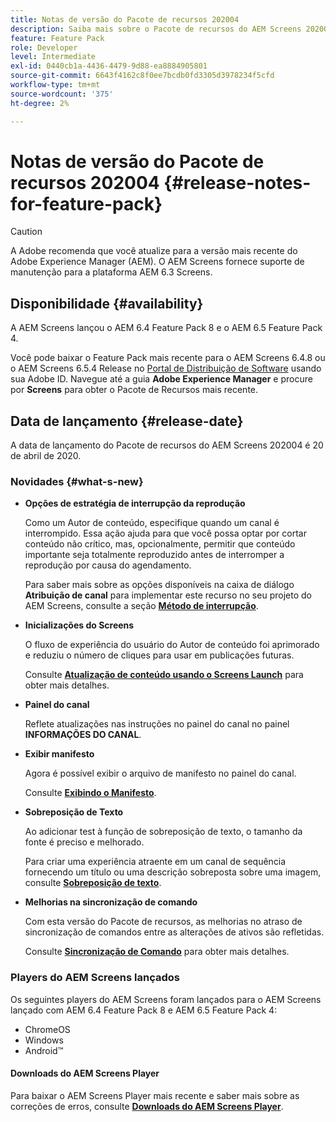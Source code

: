 ```yaml
---
title: Notas de versão do Pacote de recursos 202004
description: Saiba mais sobre o Pacote de recursos do AEM Screens 202004, lançado em 20 de abril de 2020.
feature: Feature Pack
role: Developer
level: Intermediate
exl-id: 0440cb1a-4436-4479-9d88-ea8884905801
source-git-commit: 6643f4162c8f0ee7bcdb0fd3305d3978234f5cfd
workflow-type: tm+mt
source-wordcount: '375'
ht-degree: 2%

---
```


# Notas de versão do Pacote de recursos 202004 {#release-notes-for-feature-pack}

>[!CAUTION]
>
>A Adobe recomenda que você atualize para a versão mais recente do Adobe Experience Manager (AEM). O AEM Screens fornece suporte de manutenção para a plataforma AEM 6.3 Screens.

## Disponibilidade {#availability}

A AEM Screens lançou o AEM 6.4 Feature Pack 8 e o AEM 6.5 Feature Pack 4.

Você pode baixar o Feature Pack mais recente para o AEM Screens 6.4.8 ou o AEM Screens 6.5.4 Release no [Portal de Distribuição de Software](https://experience.adobe.com/#/downloads/content/software-distribution/br/aem.html) usando sua Adobe ID. Navegue até a guia **Adobe Experience Manager** e procure por **Screens** para obter o Pacote de Recursos mais recente.

## Data de lançamento {#release-date}

A data de lançamento do Pacote de recursos do AEM Screens 202004 é 20 de abril de 2020.

### Novidades {#what-s-new}

* **Opções de estratégia de interrupção da reprodução**

  Como um Autor de conteúdo, especifique quando um canal é interrompido. Essa ação ajuda para que você possa optar por cortar conteúdo não crítico, mas, opcionalmente, permitir que conteúdo importante seja totalmente reproduzido antes de interromper a reprodução por causa do agendamento.

  Para saber mais sobre as opções disponíveis na caixa de diálogo **Atribuição de canal** para implementar este recurso no seu projeto do AEM Screens, consulte a seção **[Método de interrupção](/help/user-guide/channel-assignment.md#interruption-method-channel)**.

* **Inicializações do Screens**

  O fluxo de experiência do usuário do Autor de conteúdo foi aprimorado e reduziu o número de cliques para usar em publicações futuras.

  Consulte **[Atualização de conteúdo usando o Screens Launch](launches.md)** para obter mais detalhes.

* **Painel do canal**

  Reflete atualizações nas instruções no painel do canal no painel **INFORMAÇÕES DO CANAL**.


* **Exibir manifesto**

  Agora é possível exibir o arquivo de manifesto no painel do canal.

  Consulte **[Exibindo o Manifesto](/help/user-guide/managing-channels.md#view-manifest)**.

* **Sobreposição de Texto**

  Ao adicionar test à função de sobreposição de texto, o tamanho da fonte é preciso e melhorado.

  Para criar uma experiência atraente em um canal de sequência fornecendo um título ou uma descrição sobreposta sobre uma imagem, consulte **[Sobreposição de texto](text-overlay.md)**.

* **Melhorias na sincronização de comando**

  Com esta versão do Pacote de recursos, as melhorias no atraso de sincronização de comandos entre as alterações de ativos são refletidas.

  Consulte **[Sincronização de Comando](using-command-sync.md)** para obter mais detalhes.

### Players do AEM Screens lançados

Os seguintes players do AEM Screens foram lançados para o AEM Screens lançado com AEM 6.4 Feature Pack 8 e AEM 6.5 Feature Pack 4:

* ChromeOS
* Windows
* Android™

#### Downloads do AEM Screens Player

Para baixar o AEM Screens Player mais recente e saber mais sobre as correções de erros, consulte **[Downloads do AEM Screens Player](https://download.macromedia.com/screens/)**.
